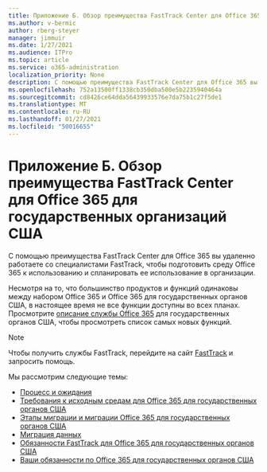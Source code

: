 ```yaml
---
title: Приложение Б. Обзор преимущества FastTrack Center для Office 365 для государственных организаций США
ms.author: v-bermic
author: rberg-steyer
manager: jimmuir
ms.date: 1/27/2021
ms.audience: ITPro
ms.topic: article
ms.service: o365-administration
localization_priority: None
description: С помощью преимущества FastTrack Center для Office 365 вы удаленно работаете со специалистами FastTrack, чтобы получить среду Office 365, готовую к использованию, а также спланировать ее и использовать в организации.
ms.openlocfilehash: 752a13500ff1338cb350dba500e5b2235940464a
ms.sourcegitcommit: cd8426ce64dda56439933576e7da75b1c27f5de1
ms.translationtype: MT
ms.contentlocale: ru-RU
ms.lasthandoff: 01/27/2021
ms.locfileid: "50016655"
---
```

# <a name="appendix-b---fasttrack-center-benefit-overview-for-office-365-us-government"></a>Приложение Б. Обзор преимущества FastTrack Center для Office 365 для государственных организаций США

С помощью преимущества FastTrack Center для Office 365 вы удаленно работаете со специалистами FastTrack, чтобы подготовить среду Office 365 к использованию и спланировать ее использование в организации. 
  
Несмотря на то, что большинство продуктов и функций одинаковы между набором Office 365 и Office 365 для государственных органов США, в настоящее время не все функции доступны во всех планах. Просмотрите [описание службы Office 365](https://aka.ms/aboutgovcloud) для государственных органов США, чтобы просмотреть список самых новых функций.

> [!NOTE]
> Чтобы получить службы FastTrack, перейдите на сайт [FastTrack](https://go.microsoft.com/fwlink/?linkid=780698) и запросить помощь.  

Мы рассмотрим следующие темы:
- [Процесс и ожидания](process-and-expectations.md) 
- [Требования к исходным средам для Office 365 для государственных органов США](US-Gov-appendix-source-environment-expectations.md)   
- [Этапы миграции и миграции Office 365 для государственных органов США](US-Gov-appendix-onboarding-and-migration.md)
- [Миграция данных](data-migration.md)    
- [Обязанности FastTrack для Office 365 для государственных органов США](US-Gov-appendix-fasttrack-responsibilities.md)   
- [Ваши обязанности по Office 365 для государственных органов США](US-Gov-appendix-your-responsibilities.md)    

